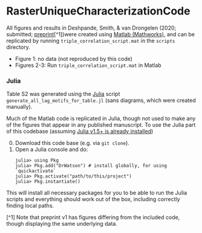 # RasterUniqueCharacterizationCode

All figures and results in Deshpande, Smith, & van Drongelen (2020; submitted; [preprint](https://www.biorxiv.org/content/10.1101/2021.08.16.456546v1)[^1])were created using [Matlab (Mathworks)](https://www.mathworks.com/products/matlab.html), and can be replicated by running `triple_correlation_script.mat` in the `scripts` directory.

   - Figure 1: no data (not reproduced by this code)
   - Figures 2-3: Run `triple_correlation_script.mat` in Matlab

### Julia

Table S2 was generated using the [Julia](https://julialang.org/) script `generate_all_lag_motifs_for_table.jl` (sans diagrams, which were created manually). 

Much of the Matlab code is replicated in Julia, though not used to make any of the figures that appear in any published manuscript. To use the Julia part of this codebase (assuming [Julia v1.5+ is already installed](https://julialang.org/downloads/))

0. Download this code base (e.g. via `git clone`).
1. Open a Julia console and do:
   ```
   julia> using Pkg
   julia> Pkg.add("DrWatson") # install globally, for using `quickactivate`
   julia> Pkg.activate("path/to/this/project")
   julia> Pkg.instantiate()
   ```

This will install all necessary packages for you to be able to run the Julia scripts and
everything should work out of the box, including correctly finding local paths.

[^1] Note that preprint v1 has figures differing from the included code, though displaying the same underlying data.
